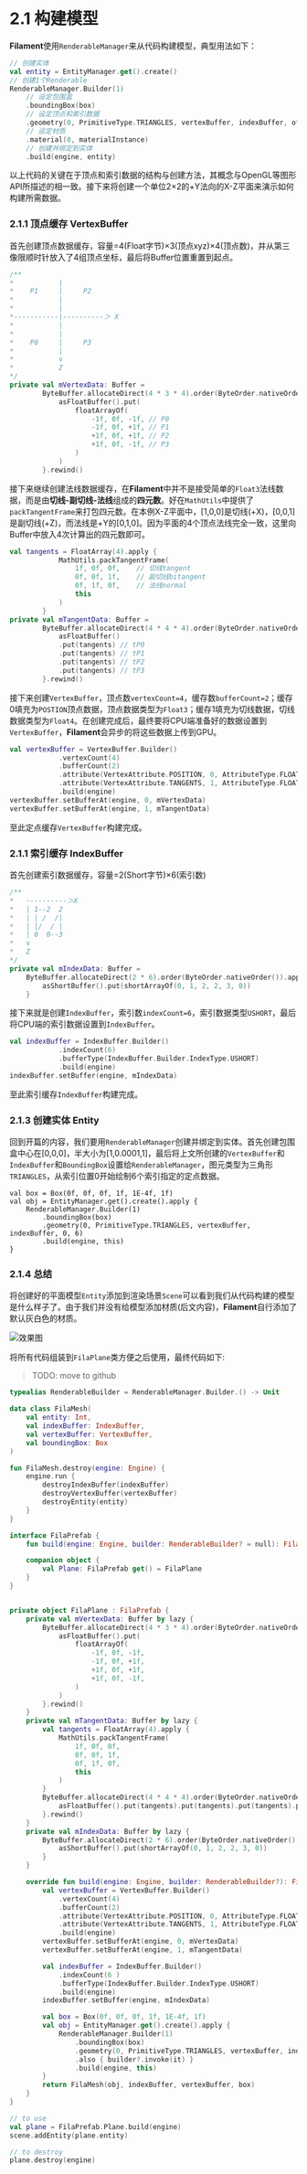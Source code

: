 # 2.1 构建模型

**Filament**使用`RenderableManager`来从代码构建模型，典型用法如下：

```kotlin
// 创建实体
val entity = EntityManager.get().create()
// 创建1个Renderable
RenderableManager.Builder(1)
    // 设定包围盒
    .boundingBox(box)
    // 设定顶点和索引数据
    .geometry(0, PrimitiveType.TRIANGLES, vertexBuffer, indexBuffer, offset, size)
    // 设定材质
    .material(0, materialInstance)
    // 创建并绑定到实体
    .build(engine, entity)
```

以上代码的关键在于顶点和索引数据的结构与创建方法，其概念与OpenGL等图形API所描述的相一致。接下来将创建一个单位2×2的+Y法向的X-Z平面来演示如何构建所需数据。

### 2.1.1 顶点缓存 VertexBuffer

首先创建顶点数据缓存，容量=4\(Float字节\)×3\(顶点xyz\)×4\(顶点数\)，并从第三像限顺时针放入了4组顶点坐标，最后将Buffer位置重置到起点。

```kotlin
/**
*           |
*    P1     |     P2
*           |
*           |   
*-----------|----------＞ X
*           |
*           |
*    P0     |     P3
*           |
*           ∨
*           Z
*/
private val mVertexData: Buffer =
        ByteBuffer.allocateDirect(4 * 3 * 4).order(ByteOrder.nativeOrder()).apply {
            asFloatBuffer().put(
                floatArrayOf(
                    -1f, 0f, -1f, // P0
                    -1f, 0f, +1f, // P1
                    +1f, 0f, +1f, // P2
                    +1f, 0f, -1f, // P3
                )
            )
        }.rewind()
```

接下来继续创建法线数据缓存，在**Filament**中并不是接受简单的`Float3`法线数据，而是由**切线-副切线-法线**组成的**四元数**。好在`MathUtils`中提供了`packTangentFrame`来打包四元数。在本例X-Z平面中，\[1,0,0\]是切线\(+X\)，\[0,0,1\]是副切线\(+Z\)，而法线是+Y的\[0,1,0\]。因为平面的4个顶点法线完全一致，这里向Buffer中放入4次计算出的四元数即可。

```kotlin
val tangents = FloatArray(4).apply {
            MathUtils.packTangentFrame(
                1f, 0f, 0f,    // 切线tangent
                0f, 0f, 1f,    // 副切线bitangent
                0f, 1f, 0f,    // 法线normal
                this
            )
        }
private val mTangentData: Buffer = 
        ByteBuffer.allocateDirect(4 * 4 * 4).order(ByteOrder.nativeOrder()).apply {
            asFloatBuffer()
            .put(tangents) // tP0
            .put(tangents) // tP1
            .put(tangents) // tP2
            .put(tangents) // tP3
        }.rewind()
```

接下来创建`VertexBuffer`，顶点数`vertexCount=4`，缓存数`bufferCount=2`；缓存0填充为`POSTION`顶点数据，顶点数据类型为`Float3`；缓存1填充为切线数据，切线数据类型为`Float4`。在创建完成后，最终要将CPU端准备好的数据设置到`VertexBuffer`，**Filament**会异步的将这些数据上传到GPU。

```kotlin
val vertexBuffer = VertexBuffer.Builder()
            .vertexCount(4)
            .bufferCount(2)
            .attribute(VertexAttribute.POSITION, 0, AttributeType.FLOAT3)
            .attribute(VertexAttribute.TANGENTS, 1, AttributeType.FLOAT4)
            .build(engine)
vertexBuffer.setBufferAt(engine, 0, mVertexData)
vertexBuffer.setBufferAt(engine, 1, mTangentData)
```

至此定点缓存`VertexBuffer`构建完成。

### 2.1.1 索引缓存 IndexBuffer

首先创建索引数据缓存，容量=2\(Short字节\)×6\(索引数\)

```kotlin
/**
*   ----------＞X
*   | 1--2  2
*   | | /  /|
*   | |/  / |
*   | 0  0--3
*   ∨
*   Z
*/
private val mIndexData: Buffer =
    ByteBuffer.allocateDirect(2 * 6).order(ByteOrder.nativeOrder()).apply {
        asShortBuffer().put(shortArrayOf(0, 1, 2, 2, 3, 0))
    }
```

接下来就是创建`IndexBuffer`，索引数`indexCount=6`，索引数据类型`USHORT`，最后将CPU端的索引数据设置到`IndexBuffer`。

```kotlin
val indexBuffer = IndexBuffer.Builder()
            .indexCount(6)
            .bufferType(IndexBuffer.Builder.IndexType.USHORT)
            .build(engine)
indexBuffer.setBuffer(engine, mIndexData)
```

至此索引缓存`IndexBuffer`构建完成。

### 2.1.3 创建实体 Entity

回到开篇的内容，我们要用`RenderableManager`创建并绑定到实体。首先创建包围盒中心在\[0,0,0\]，半大小为\[1,0.0001,1\]，最后将上文所创建的`VertexBuffer`和`IndexBuffer`和`BoundingBox`设置给`RenderableManager`，图元类型为三角形`TRIANGLES`，从索引位置0开始绘制6个索引指定的定点数据。

```text
val box = Box(0f, 0f, 0f, 1f, 1E-4f, 1f)
val obj = EntityManager.get().create().apply {
    RenderableManager.Builder(1)
        .boundingBox(box)
        .geometry(0, PrimitiveType.TRIANGLES, vertexBuffer, indexBuffer, 0, 6)
        .build(engine, this)
}
```

### 2.1.4 总结

将创建好的平面模型`Entity`添加到渲染场景`Scene`可以看到我们从代码构建的模型是什么样子了。由于我们并没有给模型添加材质\(后文内容\)，**Filament**自行添加了默认灰白色的材质。

![&#x6548;&#x679C;&#x56FE;](../.gitbook/assets/2021-03-19_00-02.png)

将所有代码组装到`FilaPlane`类方便之后使用，最终代码如下:

> TODO: move to github

```kotlin
typealias RenderableBuilder = RenderableManager.Builder.() -> Unit

data class FilaMesh(
    val entity: Int,
    val indexBuffer: IndexBuffer,
    val vertexBuffer: VertexBuffer,
    val boundingBox: Box
)

fun FilaMesh.destroy(engine: Engine) {
    engine.run {
        destroyIndexBuffer(indexBuffer)
        destroyVertexBuffer(vertexBuffer)
        destroyEntity(entity)
    }
}

interface FilaPrefab {
    fun build(engine: Engine, builder: RenderableBuilder? = null): FilaMesh

    companion object {
        val Plane: FilaPrefab get() = FilaPlane
    }
}


private object FilaPlane : FilaPrefab {
    private val mVertexData: Buffer by lazy {
        ByteBuffer.allocateDirect(4 * 3 * 4).order(ByteOrder.nativeOrder()).apply {
            asFloatBuffer().put(
                floatArrayOf(
                    -1f, 0f, -1f,
                    -1f, 0f, +1f,
                    +1f, 0f, +1f,
                    +1f, 0f, -1f,
                )
            )
        }.rewind()
    }
    private val mTangentData: Buffer by lazy {
        val tangents = FloatArray(4).apply {
            MathUtils.packTangentFrame(
                1f, 0f, 0f,
                0f, 0f, 1f,
                0f, 1f, 0f,
                this
            )
        }
        ByteBuffer.allocateDirect(4 * 4 * 4).order(ByteOrder.nativeOrder()).apply {
            asFloatBuffer().put(tangents).put(tangents).put(tangents).put(tangents)
        }.rewind()
    }
    private val mIndexData: Buffer by lazy {
        ByteBuffer.allocateDirect(2 * 6).order(ByteOrder.nativeOrder()).apply {
            asShortBuffer().put(shortArrayOf(0, 1, 2, 2, 3, 0))
        }
    }

    override fun build(engine: Engine, builder: RenderableBuilder?): FilaMesh {
        val vertexBuffer = VertexBuffer.Builder()
            .vertexCount(4)
            .bufferCount(2)
            .attribute(VertexAttribute.POSITION, 0, AttributeType.FLOAT3)
            .attribute(VertexAttribute.TANGENTS, 1, AttributeType.FLOAT4)
            .build(engine)
        vertexBuffer.setBufferAt(engine, 0, mVertexData)
        vertexBuffer.setBufferAt(engine, 1, mTangentData)

        val indexBuffer = IndexBuffer.Builder()
            .indexCount(6 )
            .bufferType(IndexBuffer.Builder.IndexType.USHORT)
            .build(engine)
        indexBuffer.setBuffer(engine, mIndexData)

        val box = Box(0f, 0f, 0f, 1f, 1E-4f, 1f)
        val obj = EntityManager.get().create().apply {
            RenderableManager.Builder(1)
                .boundingBox(box)
                .geometry(0, PrimitiveType.TRIANGLES, vertexBuffer, indexBuffer, 0, 6)
                .also { builder?.invoke(it) }
                .build(engine, this)
        }
        return FilaMesh(obj, indexBuffer, vertexBuffer, box)
    }
}
```

```kotlin
// to use
val plane = FilaPrefab.Plane.build(engine)
scene.addEntity(plane.entity)

// to destroy
plane.destroy(engine)
```


